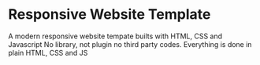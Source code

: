 # Responsive Website Template
A modern responsive website tempate builts with HTML, CSS and Javascript 
No library, not plugin no third party codes. Everything is done in plain HTML, CSS and JS
